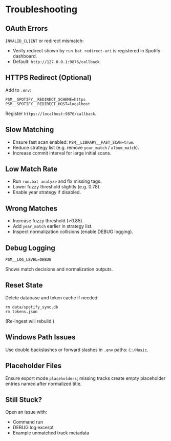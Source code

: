 # Troubleshooting

## OAuth Errors
`INVALID_CLIENT` or redirect mismatch:
- Verify redirect shown by `run.bat redirect-uri` is registered in Spotify dashboard.
- Default: `http://127.0.0.1:9876/callback`.

## HTTPS Redirect (Optional)
Add to `.env`:
```
PSM__SPOTIFY__REDIRECT_SCHEME=https
PSM__SPOTIFY__REDIRECT_HOST=localhost
```
Register `https://localhost:9876/callback`.

## Slow Matching
- Ensure fast scan enabled: `PSM__LIBRARY__FAST_SCAN=true`.
- Reduce strategy list (e.g. remove `year_match` / `album_match`).
- Increase commit interval for large initial scans.

## Low Match Rate
- Run `run.bat analyze` and fix missing tags.
- Lower fuzzy threshold slightly (e.g. 0.78).
- Enable year strategy if disabled.

## Wrong Matches
- Increase fuzzy threshold (>0.85).
- Add `year_match` earlier in strategy list.
- Inspect normalization collisions (enable DEBUG logging).

## Debug Logging
```
PSM__LOG_LEVEL=DEBUG
```
Shows match decisions and normalization outputs.

## Reset State
Delete database and token cache if needed:
```
rm data/spotify_sync.db
rm tokens.json
```
(Re-ingest will rebuild.)

## Windows Path Issues
Use double backslashes or forward slashes in `.env` paths: `C:/Music`.

## Placeholder Files
Ensure export mode `placeholders`; missing tracks create empty placeholder entries named after normalized title.

## Still Stuck?
Open an issue with:
- Command run
- DEBUG log excerpt
- Example unmatched track metadata
